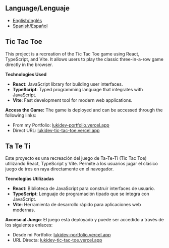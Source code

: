 ## Language/Lenguaje
- [English/Inglés](#tic-tac-toe)
- [Spanish/Español](#ta-te-ti)

## Tic Tac Toe

This project is a recreation of the Tic Tac Toe game using React, TypeScript, and Vite. It allows users to play the classic three-in-a-row game directly in the browser.

**Technologies Used**

- **React**: JavaScript library for building user interfaces.
- **TypeScript**: Typed programming language that integrates with JavaScript.
- **Vite**: Fast development tool for modern web applications.

**Access the Game:** The game is deployed and can be accessed through the following links:

- From my Portfolio: [lukidev-portfolio.vercel.app](https://lukidev-portfolio.vercel.app/)
- Direct URL: [lukidev-tic-tac-toe.vercel.app](https://lukidev-tic-tac-toe.vercel.app/)

## Ta Te Ti

Este proyecto es una recreación del juego de Ta-Te-Ti (Tic Tac Toe) utilizando React, TypeScript y Vite. Permite a los usuarios jugar el clásico juego de tres en raya directamente en el navegador.

**Tecnologías Utilizadas**

- **React**: Biblioteca de JavaScript para construir interfaces de usuario.
- **TypeScript**: Lenguaje de programación tipado que se integra con JavaScript.
- **Vite**: Herramienta de desarrollo rápido para aplicaciones web modernas.

**Acceso al Juego**: El juego está deployado y puede ser accedido a través de los siguientes enlaces:

- Desde mi Portfolio: [lukidev-portfolio.vercel.app](https://lukidev-portfolio.vercel.app/)
- URL Directa: [lukidev-tic-tac-toe.vercel.app](https://lukidev-tic-tac-toe.vercel.app/)

